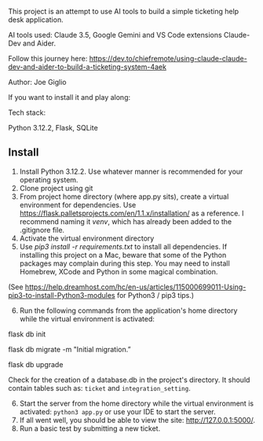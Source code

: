 This project is an attempt to use AI tools to build a simple ticketing help desk application. 

AI tools used: Claude 3.5, Google Gemini and VS Code extensions Claude-Dev and Aider.

Follow this journey here: https://dev.to/chiefremote/using-claude-claude-dev-and-aider-to-build-a-ticketing-system-4aek

Author: Joe Giglio

If you want to install it and play along: 

Tech stack:

Python 3.12.2, Flask, SQLite

## Install

1.  Install Python 3.12.2. Use whatever manner is recommended for your operating system.
2.  Clone project using git
3.  From project home directory (where app.py sits), create a virtual environment for dependencies. Use https://flask.palletsprojects.com/en/1.1.x/installation/ as a reference. I recommend naming it _venv_, which has already been added to the .gitignore file.
4.  Activate the virtual environment directory
5.  Use _pip3 install -r requirements.txt_ to install all dependencies. If installing this project on a Mac, beware that some of the Python packages may complain during this step. You may need to install Homebrew, XCode and Python in some magical combination.

(See https://help.dreamhost.com/hc/en-us/articles/115000699011-Using-pip3-to-install-Python3-modules for Python3 / pip3 tips.)

6.  Run the following commands from the application's home directory while the virtual environment is activated:

flask db init

flask db migrate -m "Initial migration.”

flask db upgrade

Check for the creation of a database.db in the project's directory.  It should contain tables such as: `ticket` and `integration_setting`.

6. Start the server from the home directory while the virtual environment is activated: `python3 app.py` or use your IDE to start the server.
7. If all went well, you should be able to view the site: http://127.0.0.1:5000/.
8. Run a basic test by submitting a new ticket.
